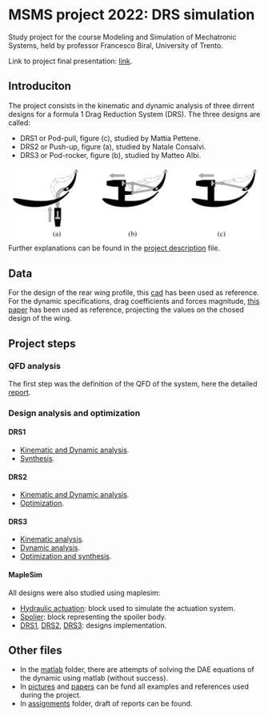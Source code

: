# MSMS project 2022: DRS simulation

Study project for the course Modeling and Simulation of Mechatronic Systems, held by professor Francesco Biral, University of Trento.

Link to project final presentation: [link](https://1drv.ms/p/s!Aj8QjUFmeyl8gcMmEu5Ztam8ViHDSw?e=iIYkVp).

## Introduciton

The project consists in the kinematic and dynamic analysis of three dirrent designs for a formula 1 Drag Reduction System (DRS). 
The three designs are called:
- DRS1 or Pod-pull, figure (c), studied by Mattia Pettene.
- DRS2 or Push-up, figure (a), studied by Natale Consalvi.
- DRS3 or Pod-rocker, figure (b), studied by Matteo Albi.

![DRS schemes](/pictures/cad_quotes_schemes/DRSdesigns.png)
Further explanations can be found in the [project description](/papers/MSMS-Course%20Project-2022.pdf) file.

## Data

For the design of the rear wing profile, this [cad](/cad/F1_Rear_wing_2019.step) has been used as reference.
For the dynamic specifications, drag coefficients and forces magnitude, [this paper](/papers/2019-dimastrogiovanni-An%20improved%20active%20drag%20reduction%20system%20for%20formula%20race%20cars.pdf) has been used as reference, projecting the values on the chosed design of the wing.

## Project steps

### QFD analysis

The first step was the definition of the QFD of the system, here the detailed [report](/assignments/1/DRS_first_assignment_group17.pdf).

### Design analysis and optimization

#### DRS1 

- [Kinematic and Dynamic analysis](/maple/DRS1/drs_pod_pull_new.mw).
- [Synthesis](/maple/DRS1/drs_pod_pull_synthesis.mw).

#### DRS2

- [Kinematic and Dynamic analysis](/maple/DRS2/Final/A-Kin-Dyn-Hydraulic.mw).
- [Optimization](/maple/DRS2/Final/A-Kin-Dyn-Optimization.mw).

#### DRS3

- [Kinematic analysis](/maple/DRS3/DRS3_rec_kinematic_final.mw).
- [Dynamic analysis](/maple/DRS3/DRS3_rec_kinematic_final.mw).
- [Optimization and synthesis](/maple/DRS3/DRS3_rec_synthesis_final.mw). 

#### MapleSim

All designs were also studied using maplesim:
- [Hydraulic actuation](/maplesim/actuator2.msim): block used to simulate the actuation system.
- [Spolier](/maplesim/spoiler.msim): block representing the spoiler body.
- [DRS1](/maplesim/DRS1.msim), [DRS2](/maplesim/DRS2.msim), [DRS3](/maplesim/DRS3.msim): designs implementation.

## Other files

- In the [matlab](/matlab/) folder, there are attempts of solving the DAE equations of the dynamic using matlab (without success).
- In [pictures](/pictures/) and [papers](/papers/) can be fund all examples and references used during the project.  
- In [assignments](/assignments/) folder, draft of reports can be found.
